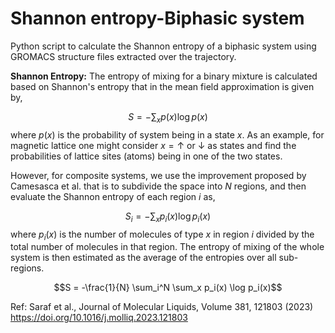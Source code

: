# Shannon entropy-Biphasic system
Python script to calculate the Shannon entropy of a biphasic system using GROMACS structure files extracted over the trajectory.

**Shannon Entropy:** The entropy of mixing for a binary mixture is
calculated based on Shannon's entropy that 
in the mean field approximation is given by,

$$S = - \sum_x p(x) \log p(x)$$
where $p(x)$ is the probability of system being in a state $x$. As an example,
for magnetic lattice one might consider $x=\uparrow$ or $\downarrow$ as states
and find the probabilities of lattice sites (atoms) being in one of the two
states.

However, for composite systems, we use the improvement proposed by Camesasca et
al. that is to subdivide the space into $N$ regions, and then evaluate the Shannon entropy of each region $i$ as,

$$S_i = - \sum_x p_i(x) \log p_i(x)$$
where $p_i(x)$ is the number of molecules of type $x$ in region $i$ divided by
the total number of molecules in that region. The entropy of mixing of the
whole system is then estimated as the average of the entropies over all sub-regions.

$$S = -\frac{1}{N} \sum_i^N \sum_x p_i(x) \log p_i(x)$$

Ref: Saraf et al., Journal of Molecular Liquids, Volume 381, 121803 (2023) \
     https://doi.org/10.1016/j.molliq.2023.121803
